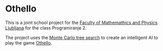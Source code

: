# Othello

This is a joint school project for the [Faculty of Mathemathics and Physics Ljubljana](https://www.fmf.uni-lj.si/sl/ "Faculty of Mathemathics and Physics Ljubljana") for the class Programiranje 2.

 The project uses the [Monte Carlo tree search](https://en.wikipedia.org/wiki/Monte_Carlo_tree_search) to create an intelligent AI to play the game [Othello](https://www.worldothello.org/about/about-othello/othello-rules/official-rules/english).
